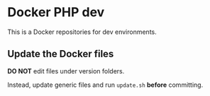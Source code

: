 # Docker PHP dev

This is a Docker repositories for dev environments.

## Update the Docker files

**DO NOT** edit files under version folders.

Instead, update generic files and run `update.sh` **before** committing.
